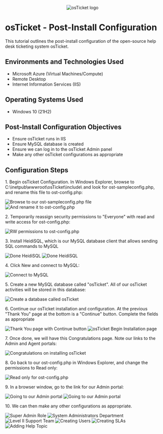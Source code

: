 <p align="center">
<img src="https://i.imgur.com/Clzj7Xs.png" alt="osTicket logo"/>
</p>

<h1>osTicket - Post-Install Configuration</h1>
This tutorial outlines the post-install configuration of the open-source help desk ticketing system osTicket.<br />

<!---
# (<h2>Video Demonstration</h2>

- ### [YouTube: How To Configure osTicket, post-installation](https://www.youtube.com) -->

<h2>Environments and Technologies Used</h2>

- Microsoft Azure (Virtual Machines/Compute)
- Remote Desktop
- Internet Information Services (IIS)

<h2>Operating Systems Used </h2>

- Windows 10</b> (21H2)

<h2>Post-Install Configuration Objectives</h2>

- Ensure osTicket runs in IIS
- Ensure MySQL database is created
- Ensure we can log in to the osTicket Admin panel
- Make any other osTicket configurations as appropriate

<h2>Configuration Steps</h2>


<p>1. Begin osTicket Configuration.  In Windows Explorer, browse to C:\inetpub\wwwroot\osTicket\include\ and look for ost-sampleconfig.php, and rename this file to ost-config.php:</p>
<img src="https://github.com/user-attachments/assets/c4909882-3676-4fc1-baad-51f3e9babfa8" alt="Browse to our ost-sampleconfig.php file" />
<img src="https://github.com/user-attachments/assets/eac577d5-61e6-4989-84da-b35bed03a802" alt="And rename it to ost-config.php" />
<br />

<p>2. Temporarily reassign security permissions to "Everyone" with read and write access for ost-config.php:</p>
<img src="https://github.com/user-attachments/assets/1eb5c203-c11f-494a-a2e0-adadb3abf5de" alt="RW permissions to ost-config.php" />
<br />

<p>3. Install HeidiSQL, which is our MySQL database client that allows sending SQL commands to MySQL</p>
<img src="https://github.com/user-attachments/assets/731e738c-ede6-4bc8-babd-5da016766f41" alt="Done HeidiSQL" />
<img src="https://github.com/user-attachments/assets/24e5ce7a-76ce-42ee-a2a2-74e1b54727fa" alt="Done HeidiSQL" />
<br />

<p>4. Click New and connect to MySQL:</p>
<img src="https://github.com/user-attachments/assets/a86c6c76-a741-4349-b721-5e2b375691e6" alt="Connect to MySQL" />
<br />

<p>5. Create a new MySQL database called "osTicket". All of our osTicket activities will be stored in this database:</p>
<img src="https://github.com/user-attachments/assets/f51257d1-31b6-4ff1-a728-e28db337c671" alt="Create a database called osTicket" />
<br />

<p>6. Continue our osTicket installation and configuration. At the previous "Thank You" page at the bottom is a "Continue" button. Complete the fields as appropriate</p>
<img src="https://github.com/user-attachments/assets/a0b14417-6334-48ce-8933-f2fc054eca94" alt="Thank You page with Continue button" />
<img src="https://github.com/user-attachments/assets/43b340d3-1645-4607-8a5f-413a693bee8c" alt="osTicket Begin Installation page" />
<br />

<p>7. Once done, we will have this Congratulations page. Note our links to the Admin and Agent portals:</p>
<img src="https://github.com/user-attachments/assets/63d9b66e-3a91-4427-aca3-ceb7d1fb1081" alt="Congratulations on installing osTicket" />
<br />

<p>8. Go back to our ost-config.php in Windows Explorer, and change the permissions to Read only:</p>
<img src="https://github.com/user-attachments/assets/12c0ad5f-2a55-466b-91d9-8dc897006086" alt="Read only for ost-config.php" />
<br />

<p>9. In a browser window, go to the link for our Admin portal:</p>
<img src="https://github.com/user-attachments/assets/a5eae3d9-f401-463c-8af8-6be92817faf3" alt="Going to our Admin portal" />
<img src="https://github.com/user-attachments/assets/42889592-cc3c-4579-97be-4aa173af4153" alt="Going to our Admin portal" />
<br />

<p>10. We can then make any other configurations as appropriate.</p>
<img src="https://github.com/user-attachments/assets/53dec451-25d6-4094-83d6-ae0865360a4d" alt="Super Admin Role" />
<img src="https://github.com/user-attachments/assets/005d0884-5df1-4f37-b8f7-7b9b6a162e17" alt="System Administrators Department" />
<img src="https://github.com/user-attachments/assets/a0f299d2-445e-4d35-bf2f-ed6a9b20a5c2" alt="Level II Support Team" />
<img src="https://github.com/user-attachments/assets/82d360e2-98e2-4414-ba93-c92520db9892" alt="Creating Users" />
<img src="https://github.com/user-attachments/assets/50baa259-e63b-47cc-a8f3-9bd2f7f4030d" alt="Creating SLAs" />
<img src="https://github.com/user-attachments/assets/f565bd61-b863-4d9c-82ac-6ec249f17f68" alt="Adding Help Topic" />
